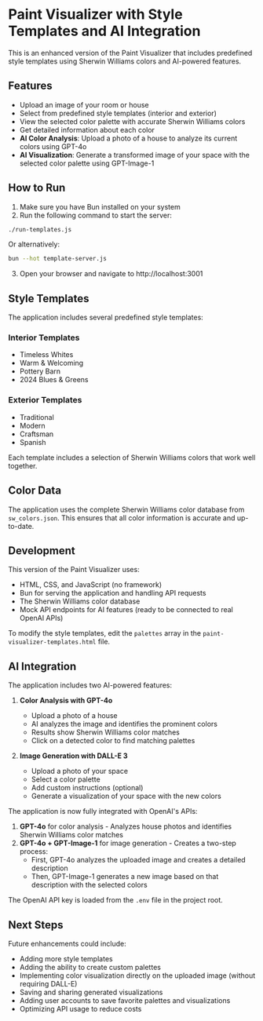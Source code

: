 # Paint Visualizer with Style Templates and AI Integration

This is an enhanced version of the Paint Visualizer that includes predefined style templates using Sherwin Williams colors and AI-powered features.

## Features

- Upload an image of your room or house
- Select from predefined style templates (interior and exterior)
- View the selected color palette with accurate Sherwin Williams colors
- Get detailed information about each color
- **AI Color Analysis**: Upload a photo of a house to analyze its current colors using GPT-4o
- **AI Visualization**: Generate a transformed image of your space with the selected color palette using GPT-Image-1

## How to Run

1. Make sure you have Bun installed on your system
2. Run the following command to start the server:

```bash
./run-templates.js
```

Or alternatively:

```bash
bun --hot template-server.js
```

3. Open your browser and navigate to http://localhost:3001

## Style Templates

The application includes several predefined style templates:

### Interior Templates

- Timeless Whites
- Warm & Welcoming
- Pottery Barn
- 2024 Blues & Greens

### Exterior Templates

- Traditional
- Modern
- Craftsman
- Spanish

Each template includes a selection of Sherwin Williams colors that work well together.

## Color Data

The application uses the complete Sherwin Williams color database from `sw_colors.json`. This ensures that all color information is accurate and up-to-date.

## Development

This version of the Paint Visualizer uses:

- HTML, CSS, and JavaScript (no framework)
- Bun for serving the application and handling API requests
- The Sherwin Williams color database
- Mock API endpoints for AI features (ready to be connected to real OpenAI APIs)

To modify the style templates, edit the `palettes` array in the `paint-visualizer-templates.html` file.

## AI Integration

The application includes two AI-powered features:

1. **Color Analysis with GPT-4o**

   - Upload a photo of a house
   - AI analyzes the image and identifies the prominent colors
   - Results show Sherwin Williams color matches
   - Click on a detected color to find matching palettes

2. **Image Generation with DALL-E 3**
   - Upload a photo of your space
   - Select a color palette
   - Add custom instructions (optional)
   - Generate a visualization of your space with the new colors

The application is now fully integrated with OpenAI's APIs:

1. **GPT-4o** for color analysis - Analyzes house photos and identifies Sherwin Williams color matches
2. **GPT-4o + GPT-Image-1** for image generation - Creates a two-step process:
   - First, GPT-4o analyzes the uploaded image and creates a detailed description
   - Then, GPT-Image-1 generates a new image based on that description with the selected colors

The OpenAI API key is loaded from the `.env` file in the project root.

## Next Steps

Future enhancements could include:

- Adding more style templates
- Adding the ability to create custom palettes
- Implementing color visualization directly on the uploaded image (without requiring DALL-E)
- Saving and sharing generated visualizations
- Adding user accounts to save favorite palettes and visualizations
- Optimizing API usage to reduce costs
